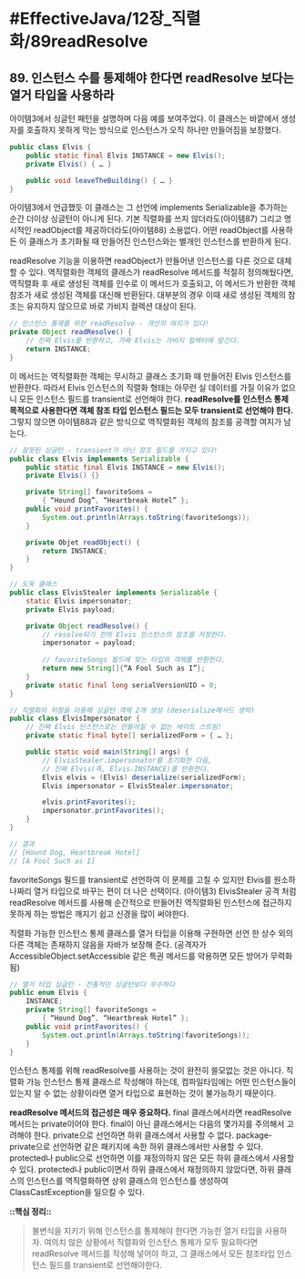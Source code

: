 # #EffectiveJava/12장_직렬화/89readResolve


## 89. 인스턴스 수를 통제해야 한다면 readResolve 보다는 열거 타입을 사용하라


아이템3에서 싱글턴 패턴을 설명하며 다음 예를 보여주었다. 이 클래스는 바깥에서 생성자를 호출하지 못하게 막는 방식으로 인스턴스가 오직 하나만 만들어짐을 보장했다.

```java
public class Elvis {
	public static final Elvis INSTANCE = new Elvis();
	private Elvis() { … }

	public void leaveTheBuilding() { … }
}
```

아이템3에서 언급했듯 이 클래스는 그 선언에 implements Serializable을 추가하는 순간 더이상 싱글턴이 아니게 된다. 기본 직렬화를 쓰지 않더라도(아이템87) 그리고 명시적인 readObject를 제공하더라도(아이템88) 소용없다. 어떤 readObject를 사용하든 이 클래스가 초기화될 때 만들어진 인스턴스와는 별개인 인스턴스를 반환하게 된다.

readResolve 기능을 이용하면 readObject가 만들어낸 인스턴스를 다른 것으로 대체할 수 있다. 역직렬화한 객체의 클래스가 readResolve 메서드를 적절히 정의해뒀다면, 역직렬화 후 새로 생성된 객체를 인수로 이 메서드가 호출되고, 이 메서드가 반환한 객체 참조가 새로 생성된 객체를 대신해 반환된다. 대부분의 경우 이때 새로 생성된 객체의 참조는 유지하지 않으므로 바로 가비지 컬렉션 대상이 된다.


```java
// 인스턴스 통제를 위한 readResolve - 개선의 여지가 있다!
private Object readResolve() {
	// 진짜 Elvis를 반환하고, 가짜 Elvis는 가비지 컬렉터에 맡긴다.
	return INSTANCE;
}
```

이 메서드는 역직렬화한 객체는 무시하고 클래스 초기화 때 만들어진 Elvis 인스턴스를 반환한다. 따라서 Elvis 인스턴스의 직렬화 형태는 아무런 실 데이터를 가질 이유가 없으니 모든 인스턴스 필드를 transient로 선언해야 한다. **readResolve를 인스턴스 통제 목적으로 사용한다면 객체 참조 타입 인스턴스 필드는 모두 transient로 선언해야 한다.** 그렇지 않으면 아이템88과 같은 방식으로 역직렬화된 객체의 참조를 공격할 여지가 남는다.

```java
// 잘못된 싱글턴 - transient가 아닌 참조 필드를 가지고 있다!
public class Elvis implements Serializable {
	public static final Elvis INSTANCE = new Elvis();
	private Elvis() {}

	private String[] favoriteSons =
		{ “Hound Dog”, “Heartbreak Hotel” };
	public void printFavorites() {
		System.out.println(Arrays.toString(favoriteSongs));
	}

	private Objet readObject() {
		return INSTANCE;
	}
}
```


```java
// 도둑 클래스
public class ElvisStealer implements Serializable {
	static Elvis impersonator;
	private Elvis payload;

	private Object readResolve() {
		// resolve되기 전의 Elvis 인스턴스의 참조를 저장한다.
		impersonator = payload;
		
		// favoriteSongs 필드에 맞는 타입의 객체를 반환한다.
		return new String[]{“A Fool Such as I”};
	}
	private static final long serialVersionUID = 0;
}
```

```java
// 직렬화의 허점을 이용해 싱글턴 객체 2개 생성 (deserialize메서드 생략)
public class ElvisImpersonator {
	// 진짜 Elvis 인스턴스로는 만들어질 수 없는 바이트 스트림!
	private static final byte[] serializedForm = { … };

	public static void main(String[] args) {
		// ElvisStealer.impersonator를 초기화한 다음,
		// 진짜 Elvis(즉, Elvis.INSTANCE)를 반환한다.
		Elvis elvis = (Elvis) deserialize(serializedForm);
		Elvis impersonator = ElvisStealer.impersonator;

		elvis.printFavorites();
		impersonator.printFavorites();
	}
}

// 결과
// [Hound Dog, Heartbreak Hotel]
// [A Fool Such as I]
```

favoriteSongs 필드를 transient로 선언하여 이 문제를 고칠 수 있지만 Elvis를 원소하나짜리 열거 타입으로 바꾸는 편이 더 나은 선택이다. (아이템3)
ElvisStealer 공격 처럼 readResolve 메서드를 사용해 순간적으로 만들어진 역직렬화된 인스턴스에 접근하지 못하게 하는 방법은 깨지기 쉽고 신경을 많이 써야한다.

직렬화 가능한 인스턴스 통제 클래스를 열거 타입을 이용해 구현하면 선언 한 상수 외의 다른 객체는 존재하지 않음을 자바가 보장해 준다. (공격자가 AccessibleObject.setAccessible 같은 특권 메서드를 악용하면 모든 방어가 무력화됨)


```java
// 열거 타입 싱글턴 - 전통적인 싱글턴보다 우수하다
public enum Elvis {
	INSTANCE;
	private String[] favoriteSongs =
		{ “Hound Dog”, “Heartbreak Hotel” };
	public void printFavorites() {
		System.out.println(Arrays.toString(favoriteSongs));
	}
}
```


인스턴스 통제를 위해 readResolve를 사용하는 것이 완전히 쓸모없는 것은 아니다. 직렬화 가능 인스턴스 통제 클래스르 작성해야 하는데, 컴파일타임에는 어떤 인스턴스들이 있는지 알 수 없는 상황이라면 열거 타입으로 표현하는 것이 불가능하기 때문이다.

**readResolve 메서드의 접근성은 매우 중요하다.** final 클래스에서라면 readResolve 메서드는 private이어야 한다. final이 아닌 클래스에서는 다음의 몇가지를 주의해서 고려해야 한다. private으로 선언하면 하위 클래스에서 사용할 수 없다. package-private으로 선언하면 같은 패키지에 속한 하위 클래스에서만 사용할 수 있다. protected나 public으로 선언하면 이를 재정의하지 않은 모든 하위 클래스에서 사용할 수 있다. protected나 public이면서 하위 클래스에서 재정의하지 않았다면, 하위 클래스의 인스턴스를 역직렬화하면 상위 클래스의 인스턴스를 생성하여 ClassCastException을 일으킬 수 있다.


**::핵심 정리::** 

> 불변식을 지키기 위해 인스턴스를 통제해야 한다면 가능한 열거 타입을 사용하자. 여의치 않은 상황에서 직렬화와 인스턴스 통제가 모두 필요하다면 readResolve 메서드를 작성해 넣어야 하고, 그 클래스에서 모든 참조타입 인스턴스 필드를 transient로 선언해야한다.


